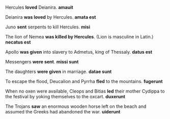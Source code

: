 Hercules **loved** Deianira. **amauit**

Deianira **was loved** by Hercules. **amata est**

Juno **sent** serpents to kill Hercules. **misi**

The lion of Nemea **was killed by Hercules**. (Lion is masculine in Latin.) **necatus est**

Apollo **was given** into slavery to Admetus, king of Thessaly. **datus est**

Messengers **were sent**. **missi sunt**

The daughters **were given** in marriage. **datae sunt**

To escape the flood, Deucalion and Pyrrha **fled** to the mountains. **fugerunt**

When no oxen were available, Cleops and Bitias **led** their mother Cydippa to the festival by yoking themselves to the oxcart. **duxerunt**

The Trojans **saw** an enormous wooden horse left on the beach and assumed the Greeks had abandoned the war. **uiderunt**
